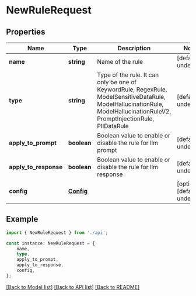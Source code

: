 # NewRuleRequest


## Properties

Name | Type | Description | Notes
------------ | ------------- | ------------- | -------------
**name** | **string** | Name of the rule | [default to undefined]
**type** | **string** | Type of the rule. It can only be one of KeywordRule, RegexRule, ModelSensitiveDataRule, ModelHallucinationRule, ModelHallucinationRuleV2, PromptInjectionRule, PIIDataRule | [default to undefined]
**apply_to_prompt** | **boolean** | Boolean value to enable or disable the rule for llm prompt | [default to undefined]
**apply_to_response** | **boolean** | Boolean value to enable or disable the rule for llm response | [default to undefined]
**config** | [**Config**](Config.md) |  | [optional] [default to undefined]

## Example

```typescript
import { NewRuleRequest } from './api';

const instance: NewRuleRequest = {
    name,
    type,
    apply_to_prompt,
    apply_to_response,
    config,
};
```

[[Back to Model list]](../README.md#documentation-for-models) [[Back to API list]](../README.md#documentation-for-api-endpoints) [[Back to README]](../README.md)
